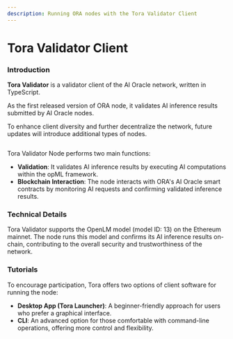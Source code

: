 ```yaml
---
description: Running ORA nodes with the Tora Validator Client
---
```


# Tora Validator Client

### Introduction

**Tora Validator** is a validator client of the AI Oracle network, written in TypeScript.

As the first released version of ORA node, it validates AI inference results submitted by AI Oracle nodes.

To enhance client diversity and further decentralize the network, future updates will introduce additional types of nodes.

<figure><img src="../../.gitbook/assets/tora fig thumbnail.png" alt=""><figcaption></figcaption></figure>

Tora Validator Node performs two main functions:

* **Validation**: It validates AI inference results by executing AI computations within the opML framework.
* **Blockchain Interaction**: The node interacts with ORA's AI Oracle smart contracts by monitoring AI requests and confirming validated inference results.

### Technical Details

Tora Validator supports the OpenLM model (model ID: 13) on the Ethereum mainnet. The node runs this model and confirms its AI inference results on-chain, contributing to the overall security and trustworthiness of the network.

### Tutorials

To encourage participation, Tora offers two options of client software for running the node:

* **Desktop App (Tora Launcher)**: A beginner-friendly approach for users who prefer a graphical interface.
* **CLI**: An advanced option for those comfortable with command-line operations, offering more control and flexibility.
